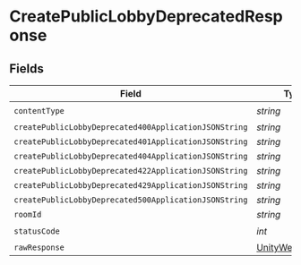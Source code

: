 # CreatePublicLobbyDeprecatedResponse


## Fields

| Field                                                                                                            | Type                                                                                                             | Required                                                                                                         | Description                                                                                                      |
| ---------------------------------------------------------------------------------------------------------------- | ---------------------------------------------------------------------------------------------------------------- | ---------------------------------------------------------------------------------------------------------------- | ---------------------------------------------------------------------------------------------------------------- |
| `contentType`                                                                                                    | *string*                                                                                                         | :heavy_check_mark:                                                                                               | N/A                                                                                                              |
| `createPublicLobbyDeprecated400ApplicationJSONString`                                                            | *string*                                                                                                         | :heavy_minus_sign:                                                                                               | N/A                                                                                                              |
| `createPublicLobbyDeprecated401ApplicationJSONString`                                                            | *string*                                                                                                         | :heavy_minus_sign:                                                                                               | N/A                                                                                                              |
| `createPublicLobbyDeprecated404ApplicationJSONString`                                                            | *string*                                                                                                         | :heavy_minus_sign:                                                                                               | N/A                                                                                                              |
| `createPublicLobbyDeprecated422ApplicationJSONString`                                                            | *string*                                                                                                         | :heavy_minus_sign:                                                                                               | N/A                                                                                                              |
| `createPublicLobbyDeprecated429ApplicationJSONString`                                                            | *string*                                                                                                         | :heavy_minus_sign:                                                                                               | N/A                                                                                                              |
| `createPublicLobbyDeprecated500ApplicationJSONString`                                                            | *string*                                                                                                         | :heavy_minus_sign:                                                                                               | N/A                                                                                                              |
| `roomId`                                                                                                         | *string*                                                                                                         | :heavy_minus_sign:                                                                                               | Ok                                                                                                               |
| `statusCode`                                                                                                     | *int*                                                                                                            | :heavy_check_mark:                                                                                               | N/A                                                                                                              |
| `rawResponse`                                                                                                    | [UnityWebRequest](https://docs.unity3d.com/2021.3/Documentation/ScriptReference/Networking.UnityWebRequest.html) | :heavy_minus_sign:                                                                                               | N/A                                                                                                              |